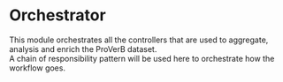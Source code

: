 # Orchestrator
This module orchestrates all the controllers that are used to aggregate, analysis and enrich the ProVerB dataset.  
A chain of responsibility pattern will be used here to orchestrate how the workflow goes.